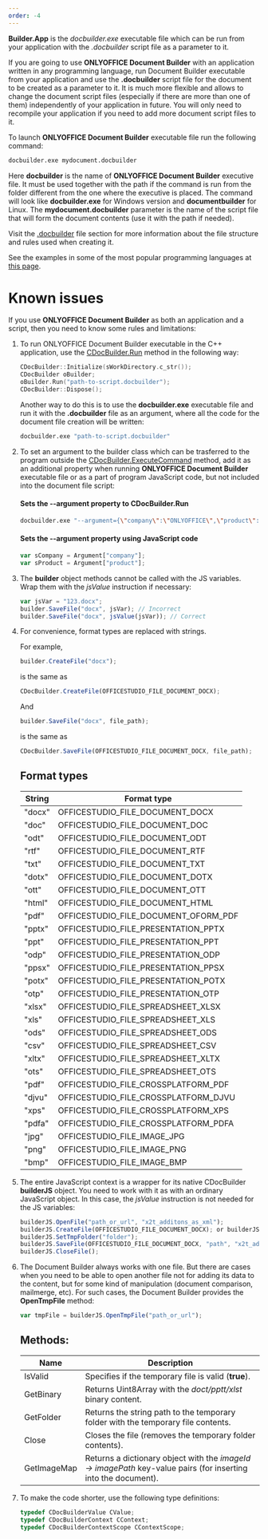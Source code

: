 ```yaml
---
order: -4
---
```


**Builder.App** is the *docbuilder.exe* executable file which can be run from your application with the *.docbuilder* script file as a parameter to it.

If you are going to use **ONLYOFFICE Document Builder** with an application written in any programming language, run Document Builder executable from your application and use the **.docbuilder** script file for the document to be created as a parameter to it. It is much more flexible and allows to change the document script files (especially if there are more than one of them) independently of your application in future. You will only need to recompile your application if you need to add more document script files to it.

To launch **ONLYOFFICE Document Builder** executable file run the following command:

```bash
docbuilder.exe mydocument.docbuilder
```

Here **docbuilder** is the name of **ONLYOFFICE Document Builder** executive file. It must be used together with the path if the command is run from the folder different from the one where the executive is placed. The command will look like **docbuilder.exe** for Windows version and **documentbuilder** for Linux. The **mydocument.docbuilder** parameter is the name of the script file that will form the document contents (use it with the path if needed).

Visit the [.docbuilder](../Using%20.docbuilder%20file/index.md) file section for more information about the file structure and rules used when creating it.

See the examples in some of the most popular programming languages at [this page](../../Builder%20Server/Overview/index.md).

# Known issues

If you use **ONLYOFFICE Document Builder** as both an application and a script, then you need to know some rules and limitations:

1. To run ONLYOFFICE Document Builder executable in the C++ application, use the [CDocBuilder.Run](../../Builder%20Framework/C++/CDocBuilder/Run/index.md) method in the following way:

   ```c++
   CDocBuilder::Initialize(sWorkDirectory.c_str());
   CDocBuilder oBuilder;
   oBuilder.Run("path-to-script.docbuilder");
   CDocBuilder::Dispose();
   ```

   Another way to do this is to use the **docbuilder.exe** executable file and run it with the **.docbuilder** file as an argument, where all the code for the document file creation will be written:

   ```bash
   docbuilder.exe "path-to-script.docbuilder"
   ```

2. To set an argument to the builder class which can be trasferred to the program outside the [CDocBuilder.ExecuteCommand](../../Builder%20Framework/C++/CDocBuilder/ExecuteCommand/index.md) method, add it as an additional property when running **ONLYOFFICE Document Builder** executable file or as a part of program JavaScript code, but not included into the document file script:

   #### Sets the --argument property to CDocBuilder.Run

   ```bash
   docbuilder.exe "--argument={\"company\":\"ONLYOFFICE\",\"product\":\"ONLYOFFICE Document Builder\"}" "path-to-script.docbuilder"
   ```

   #### Sets the --argument property using JavaScript code

   ```js
   var sCompany = Argument["company"];
   var sProduct = Argument["product"];
   ```

3. The **builder** object methods cannot be called with the JS variables. Wrap them with the *jsValue* instruction if necessary:

   ```js
   var jsVar = "123.docx";
   builder.SaveFile("docx", jsVar); // Incorrect
   builder.SaveFile("docx", jsValue(jsVar)); // Correct
   ```

4. For convenience, format types are replaced with strings.

   For example,

   ```js
   builder.CreateFile("docx");
   ```

   is the same as

   ```js
   CDocBuilder.CreateFile(OFFICESTUDIO_FILE_DOCUMENT_DOCX);
   ```

   And

   ```js
   builder.SaveFile("docx", file_path);
   ```

   is the same as

   ```js
   CDocBuilder.SaveFile(OFFICESTUDIO_FILE_DOCUMENT_DOCX, file_path);
   ```

   ## Format types

   | String | Format type                                       |
   | ------ | ------------------------------------------------- |
   | "docx" | OFFICESTUDIO\_FILE\_DOCUMENT\_DOCX                |
   | "doc"  | OFFICESTUDIO\_FILE\_DOCUMENT\_DOC                 |
   | "odt"  | OFFICESTUDIO\_FILE\_DOCUMENT\_ODT                 |
   | "rtf"  | OFFICESTUDIO\_FILE\_DOCUMENT\_RTF                 |
   | "txt"  | OFFICESTUDIO\_FILE\_DOCUMENT\_TXT                 |
   | "dotx" | OFFICESTUDIO\_FILE\_DOCUMENT\_DOTX                |
   | "ott"  | OFFICESTUDIO\_FILE\_DOCUMENT\_OTT                 |
   | "html" | OFFICESTUDIO\_FILE\_DOCUMENT\_HTML                |
   | "pdf"  | OFFICESTUDIO\_FILE\_DOCUMENT\_OFORM\_PDF          |
   | "pptx" | OFFICESTUDIO\_FILE\_PRESENTATION\_PPTX            |
   | "ppt"  | OFFICESTUDIO\_FILE\_PRESENTATION\_PPT             |
   | "odp"  | OFFICESTUDIO\_FILE\_PRESENTATION\_ODP             |
   | "ppsx" | OFFICESTUDIO\_FILE\_PRESENTATION\_PPSX            |
   | "potx" | OFFICESTUDIO\_FILE\_PRESENTATION\_POTX            |
   | "otp"  | OFFICESTUDIO\_FILE\_PRESENTATION\_OTP             |
   | "xlsx" | OFFICESTUDIO\_FILE\_SPREADSHEET\_XLSX             |
   | "xls"  | OFFICESTUDIO\_FILE\_SPREADSHEET\_XLS              |
   | "ods"  | OFFICESTUDIO\_FILE\_SPREADSHEET\_ODS              |
   | "csv"  | OFFICESTUDIO\_FILE\_SPREADSHEET\_CSV              |
   | "xltx" | OFFICESTUDIO\_FILE\_SPREADSHEET\_XLTX             |
   | "ots"  | OFFICESTUDIO\_FILE\_SPREADSHEET\_OTS              |
   | "pdf"  | OFFICESTUDIO\_FILE\_CROSSPLATFORM\_PDF            |
   | "djvu" | OFFICESTUDIO\_FILE\_CROSSPLATFORM\_DJVU           |
   | "xps"  | OFFICESTUDIO\_FILE\_CROSSPLATFORM\_XPS            |
   | "pdfa" | OFFICESTUDIO\_FILE\_CROSSPLATFORM\_PDFA           |
   | "jpg"  | OFFICESTUDIO\_FILE\_IMAGE\_JPG                    |
   | "png"  | OFFICESTUDIO\_FILE\_IMAGE\_PNG                    |
   | "bmp"  | OFFICESTUDIO\_FILE\_IMAGE\_BMP                    |

5. The entire JavaScript context is a wrapper for its native CDocBuilder **builderJS** object. You need to work with it as with an ordinary JavaScript object. In this case, the *jsValue* instruction is not needed for the JS variables:

   ```js
   builderJS.OpenFile("path_or_url", "x2t_additons_as_xml");
   builderJS.CreateFile(OFFICESTUDIO_FILE_DOCUMENT_DOCX); or builderJS.CreateFile("docx");
   builderJS.SetTmpFolder("folder");
   builderJS.SaveFile(OFFICESTUDIO_FILE_DOCUMENT_DOCX, "path", "x2t_additons_as_xml"); or builderJS.SaveFile("docx", "path", "x2t_additons_as_xml");
   builderJS.CloseFile();
   ```

6. The Document Builder always works with one file. But there are cases when you need to be able to open another file not for adding its data to the content, but for some kind of manipulation (document comparison, mailmerge, etc). For such cases, the Document Builder provides the **OpenTmpFile** method:

   ```js
   var tmpFile = builderJS.OpenTmpFile("path_or_url");
   ```

   ## Methods:

   | Name        | Description                                                                                                    |
   | ----------- | -------------------------------------------------------------------------------------------------------------- |
   | IsValid     | Specifies if the temporary file is valid (**true**).                                                           |
   | GetBinary   | Returns Uint8Array with the *doct/pptt/xlst* binary content.                                                   |
   | GetFolder   | Returns the string path to the temporary folder with the temporary file contents.                              |
   | Close       | Closes the file (removes the temporary folder contents).                                                       |
   | GetImageMap | Returns a dictionary object with the *imageId -> imagePath* key-value pairs (for inserting into the document). |

7. To make the code shorter, use the following type definitions:

   ```c++
   typedef CDocBuilderValue CValue;
   typedef CDocBuilderContext CContext;
   typedef CDocBuilderContextScope CContextScope;
   ```
